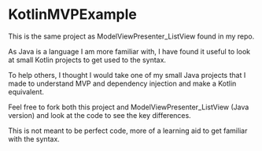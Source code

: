 # KotlinMVPExample
This is the same project as ModelViewPresenter_ListView found in my repo.

As Java is a language I am more familiar with, I have found it useful to look at small Kotlin projects to get used to the syntax. 

To help others, I thought I would take one of my small Java projects that I made to understand MVP and dependency injection and make a Kotlin equivalent.

Feel free to fork both this project and ModelViewPresenter_ListView (Java version) and look at the code to see the key differences. 

This is not meant to be perfect code, more of a learning aid to get familiar with the syntax.

